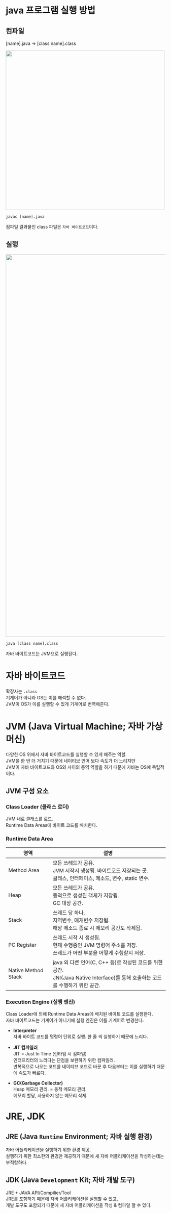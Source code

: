 # java 프로그램 실행 방법

## 컴파일
[name].java -> [class name].class  

<img src="https://user-images.githubusercontent.com/11925627/99080599-daf2c500-2604-11eb-9a3c-638135ef8dd9.jpeg" width="500"/>

```
javac [name].java  
```
컴파일 결과물인 class 파일은 `자바 바이트코드`이다.  

## 실행


<img src="https://user-images.githubusercontent.com/11925627/99080609-de864c00-2604-11eb-8619-2e56b557c4be.jpeg" width="1200"/>

```
java [class name].class
```
자바 바이트코드는 JVM으로 실행된다.

# 자바 바이트코드  
확장자는 `.class`  
기계어가 아니라 OS는 이를 해석할 수 없다.  
JVM이 OS가 이를 실행할 수 있게 기계어로 번역해준다.  

# JVM (Java Virtual Machine; 자바 가상 머신)  
다양한 OS 위에서 자바 바이트코드를 실행할 수 있게 해주는 역할.  
JVM을 한 번 더 거치기 때문에 네이티브 언어 보다 속도가 더 느리지만  
JVM이 자바 바이트코드와 OS와 사이의 통역 역할을 하기 때문에 자바는 OS에 독립적이다.  

## JVM 구성 요소

### Class Loader (클래스 로더)  
JVM 내로 클래스를 로드.  
Runtime Data Areas에 바이트 코드를 배치한다.

### Runtime Data Area 

| 영역 | 설명 | 
| --- | --- | 
| Method Area | 모든 쓰레드가 공유. <br> JVM 시작시 생성됨. 바이트코드 저장되는 곳. <br> 클래스, 인터페이스, 메소드, 변수, static 변수. |
| Heap | 모든 쓰레드가 공유. <br> 동적으로 생성된 객체가 저장됨. <br> GC 대상 공간. | 
| Stack | 쓰레드 당 하나. <br> 지역변수, 매개변수 저장됨. <br> 해당 메소드 종료 시 메모리 공간도 삭제됨. |
| PC Register | 쓰레드 시작 시 생성됨. <br> 현재 수행중인 JVM 명령어 주소를 저장. <br> 쓰레드가 어떤 부분을 어떻게 수행할지 저장. | 
| Native Method Stack | java 외 다른 언어(C, C++ 등)로 작성된 코드를 위한 공간. <br> JNI(Java Native Interface)를 통해 호출하는 코드를 수행하기 위한 공간.  |

### Execution Engine (실행 엔진)
Class Loader에 의해 Runtime Data Areas에 배치된 바이트 코드를 실행한다.    
자바 바이트코드는 기계어가 아니기에 실행 엔진은 이를 기계어로 변경한다.  

- **Interpreter**   
자바 바이트 코드를 명령어 단위로 실행. 한 줄 씩 실행하기 때문에 느리다.  

- **JIT 컴파일러**  
JIT = Just In Time (런타임 시 컴파일)  
인터프리터의 느리다는 단점을 보완하기 위한 컴파일러.  
반복적으로 나오는 코드를 네이티브 코드로 바꾼 후 다음부터는 이를 실행하기 때문에 속도가 빠르다. 

- **GC(Garbage Collector)**  
Heap 메모리 관리. = 동적 메모리 관리.      
메모리 할당, 사용하지 않는 메모리 삭제.   

# JRE, JDK  

## JRE (Java `Runtime` Environment; 자바 실행 환경)  
자바 어플리케이션을 실행하기 위한 환경 제공.  
실행하기 위한 최소한의 환경만 제공하기 때문에 새 자바 어플리케이션을 작성하는데는 부적합하다.  

## JDK (Java `Development` Kit; 자바 개발 도구)  
JRE + JAVA API/Compilier/Tool  
JRE를 포함하기 때문에 자바 어플리케이션을 실행할 수 있고,  
개발 도구도 포함되기 때문에 새 자바 어플리케이션을 작성 & 컴파일 할 수 있다.  
